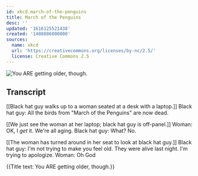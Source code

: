 ```yaml
---
id: xkcd.march-of-the-penguins
title: March of the Penguins
desc: ''
updated: '1616125521438'
created: '1408086000000'
sources:
  name: xkcd
  url: 'https://creativecommons.org/licenses/by-nc/2.5/'
  license: Creative Commons 2.5
---
```

![You ARE getting older, though.](https://imgs.xkcd.com/comics/march_of_the_penguins.png)

## Transcript
[[Black hat guy walks up to a woman seated at a desk with a laptop.]]
Black hat guy: All the birds from "March of the Penguins" are now dead. 

[[We just see the woman at her laptop; black hat guy is off-panel.]]
Woman: OK, I *get* it. We're all aging. 
Black hat guy: What? No.

[[The woman has turned around in her seat to look at black hat guy.]]
Black hat guy: I'm not trying to make you feel old. They were alive last night. I'm trying to apologize.
Woman: Oh God

{{Title text: You ARE getting older, though.}}
